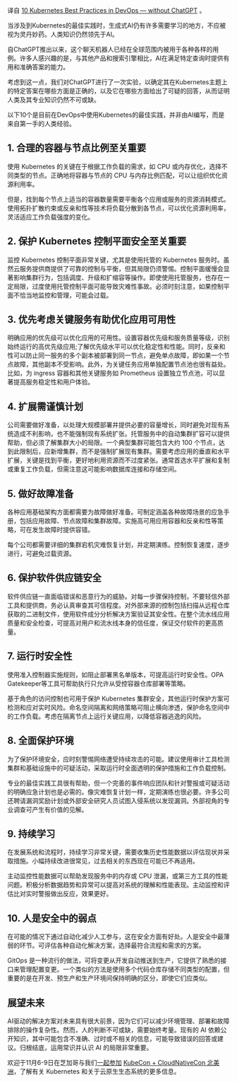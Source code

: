 <!-- 
# 10 个 DevOps 中 Kubernetes 的最佳实践——没有 ChatGPT
https://cdn.thenewstack.io/media/2023/10/3551c102-top-10-1024x768.jpg 

-->

译自 [10 Kubernetes Best Practices in DevOps — without ChatGPT](https://thenewstack.io/10-kubernetes-best-practices-in-devops-without-chatgpt/) 。

当涉及到Kubernetes的最佳实践时，生成式AI仍有许多需要学习的地方，不应被视为灵丹妙药。人类知识仍然领先于AI。

自ChatGPT推出以来，这个聊天机器人已经在全球范围内被用于各种各样的用例。许多人感兴趣的是，与其他产品和搜索引擎相比，AI在满足特定查询时提供有用和准确答案的能力。

考虑到这一点，我们对ChatGPT进行了一次实验，以确定其在Kubernetes主题上的特定答案在哪些方面是正确的，以及它在哪些方面给出了可疑的回答，从而证明人类及其专业知识仍然不可或缺。

以下10个是目前在DevOps中使用Kubernetes的最佳实践，并非由AI编写，而是来自第一手的人类经验。

## 1. 合理的容器与节点比例至关重要

使用 Kubernetes 的关键在于根据工作负载的需求，如 CPU 或内存优化，选择不同类型的节点。正确地将容器与节点的 CPU 与内存比例匹配，可以让组织优化资源利用率。

但是，找到每个节点上适当的容器数量需要平衡各个应用或服务的资源消耗模式。使用拓扑扩散约束或反亲和性等技术将负载分散到各节点，可以优化资源利用率，灵活适应工作负载强度的变化。

## 2. 保护 Kubernetes 控制平面安全至关重要

监控 Kubernetes 控制平面非常关键，尤其是使用托管的 Kubernetes 服务时。虽然云服务提供商提供了可靠的控制与平衡，但其局限仍须警惕。控制平面缓慢会显著影响集群行为，包括调度、升级和扩缩容等操作。即使使用托管服务，也存在一定局限，过度使用托管控制平面可能导致灾难性事故。必须时刻注意，如果控制平面不恰当地监控和管理，可能会过载。

## 3. 优先考虑关键服务有助优化应用可用性

明确应用的优先级可以优化应用的可用性。设置容器优先级和服务质量等级，识别始终运行的高优先级应用;了解优先级水平可以优化稳定性和性能。同时，反亲和性可以防止同一服务的多个副本被部署到同一节点，避免单点故障，即如果一个节点故障，其他副本不受影响。此外，为关键任务应用单独配置节点池也很有益处。比如，为 ingress 容器和其他关键服务如 Prometheus 设置独立节点池，可以显著提高服务稳定性和用户体验。

## 4. 扩展需谨慎计划

公司需要做好准备，以处理大规模部署并提供必要的容量增长，同时避免对现有系统造成不利影响，也不能强制现有系统扩张。托管服务中的自动集群扩容可以提供帮助，但必须了解集群大小的局限。一个典型集群可能包含大约 100 个节点，达到此限制后，应新增集群，而不是强制扩展现有集群。需要考虑应用的垂直和水平扩展，关键是找到平衡，更好地利用资源而不过度紧张。通常首选水平扩展和复制或重复工作负载，但需注意这可能影响数据库连接和存储空间。

## 5. 做好故障准备

各种应用基础架构方面都需要为故障做好准备。可制定涵盖各种故障场景的应急手册，包括应用故障、节点故障和集群故障。实施高可用应用容器和反亲和性等策略，可在发生故障时提供容错。

每个公司都需要详细的集群宕机灾难恢复计划，并定期演练。控制恢复速度，逐步进行，可避免过载资源。

## 6. 保护软件供应链安全

软件供应链一直面临错误和恶意行为的威胁。对每一步骤保持控制，不要轻信外部工具和提供商，务必认真审查其可信程度。对外部来源的控制包括扫描从远程仓库获取的二进制文件，使用软件成分分析解决方案验证其安全性。在整个流水线应用质量和安全检查，可提高对用户和流水线本身的信任度，保证交付软件的更高质量。

## 7. 运行时安全性

使用准入控制器实施规则，如阻止部署黑名单版本，可提高运行时安全性。OPA Gatekeeper等工具可帮助执行只允许从受控容器仓库部署等策略。

基于角色的访问控制也可用于保护 Kubernetes 集群安全，其他运行时保护方案可检测和应对实时风险。命名空间隔离和网络策略可阻止横向渗透，保护命名空间中的工作负载。考虑在隔离节点上运行关键应用，以降低容器逃逸的风险。

## 8. 全面保护环境

为了保护环境安全，应时刻警惕网络遭受持续攻击的可能。建议使用审计工具检测集群和基础设施中的可疑活动，采取运行时全面透明的保护措施和工作负载控制。

专业的最佳实践工具很有帮助，但一个完善的事件响应团队和针对警报或可疑活动的明确应急计划也是必需的。像灾难恢复计划一样，定期演练也很必要。许多公司还聘请漏洞奖励计划或外部安全研究人员试图入侵系统以发现漏洞。外部视角的专业调查可产生有价值的见解。

## 9. 持续学习

在发展系统和流程时，持续学习非常关键，需要收集历史性能数据以评估现状并采取措施。小幅持续改进很常见，过去相关的东西现在可能已不再适用。

主动监控性能数据可以帮助发现服务中的内存或 CPU 泄漏，或第三方工具的性能问题。积极分析数据趋势和异常可以提高对系统的理解和性能表现。主动监控和评估比对实时警报做出反应，效果更好。

## 10. 人是安全中的弱点

在可能的情况下通过自动化减少人工参与，这在安全方面有好处。人是安全中最薄弱的环节。可评估各种自动化解决方案，选择最符合流程和需求的方案。

GitOps 是一种流行的做法，可将变更从开发自动推送到生产，它提供了熟悉的接口来管理配置变更。一个类似的方法是使用多个代码仓库存储不同类型的配置，但重要的是在开发、预生产和生产环境间保持明确的区分，即使它们应类似。

## 展望未来

AI驱动的解决方案对未来具有很大前景，因为它们可以减少环境管理、部署和故障排除的操作复杂性。然而，人的判断不可或缺，需要始终考量。现有的 AI 依赖公开知识，其中可能包含不准确、过时或不相关的信息，可能导致错误的回答或建议。归根结底，运用常识并认识 AI 的局限非常重要。

欢迎于11月6-9日在芝加哥与我们[一起参加](https://events.linuxfoundation.org/kubecon-cloudnativecon-north-america/register/) [KubeCon + CloudNativeCon 北美洲](https://events.linuxfoundation.org/kubecon-cloudnativecon-north-america/)，了解有关 Kubernetes 和关于云原生生态系统的更多信息。